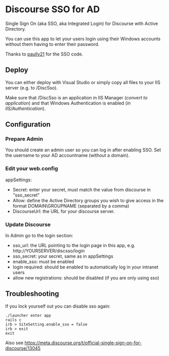 # Discourse SSO for AD

Single Sign On (aka SSO, aka Integrated Login) for Discourse with Active Directory.

You can use this app to let your users login using their Windows accounts without them having to enter their password.

Thanks to [paully21](https://gist.github.com/paully21/9232979) for the SSO code.

## Deploy

You can either deploy with Visual Studio or simply copy all files to your IIS server (e.g. to /DiscSso).

Make sure that /DiscSso is an application in IIS Manager (*convert to application*) and that Windows Authentication is enabled (*in IIS/Authentication*).

## Configuration

### Prepare Admin

You should create an admin user so you can log in after enabling SSO. Set the username to your AD accountname (without a domain).

### Edit your web.config

appSettings:

- Secret: enter your secret, must match the value from discourse in "sso_secret"
- Allow: define the Active Directory groups you wish to give access in the format DOMAIN\GROUPNAME (separated by a comma)
- DiscourseUrl: the URL for your discourse server.

### Update Discourse

In Admin go to the login section:

- sso_url: the URL pointing to the login page in this app, e.g. http://YOURSERVER/discsso/login
- sso_secret: your secret, same as in appSettings
- enable_sso: must be enabled
- login required: should be enabled to automatically log in your intranet users
- allow new registrations: should be disabled (if you are only using sso)

## Troubleshooting

If you lock yourself out you can disable sso again:

```
./launcher enter app
rails c
irb > SiteSetting.enable_sso = false
irb > exit
exit
```

Also see https://meta.discourse.org/t/official-single-sign-on-for-discourse/13045

